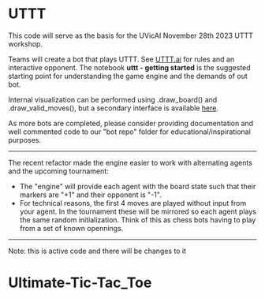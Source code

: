 # UTTT

This code will serve as the basis for the UVicAI November 28th 2023 UTTT workshop.

Teams will create a bot that plays UTTT. See [UTTT.ai](https://www.uttt.ai/) for rules and an interactive opponent.
The notebook <b>uttt - getting started</b> is the suggested starting point for understanding the game engine and the demands of out bot.

Internal visualization can be performed using .draw_board() and .draw_valid_moves(), but a secondary interface is available [here](https://github.com/NathanPannell/uttt-visual).

As more bots are completed, please consider providing documentation and well commented code to our "bot repo" folder for educational/inspirational purposes.

--- 
The recent refactor made the engine easier to work with alternating agents and the upcoming tournament:
 - The "engine" will provide each agent with the board state such that their markers are "+1" and their opponent is "-1".
 - For technical reasons, the first 4 moves are played without input from your agent. In the tournament these will be mirrored so each agent plays the same random initialization. Think of this as chess bots having to play from a set of known opennings.

---
Note: this is active code and there will be changes to it
# Ultimate-Tic-Tac_Toe
